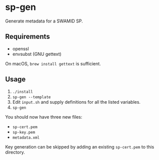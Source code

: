 # sp-gen

Generate metadata for a SWAMID SP.

## Requirements

- openssl
- envsubst (GNU gettext)

On macOS, `brew install gettext` is sufficient.

## Usage

1. `./install`
2. `sp-gen --template`
3. Edit `input.sh` and supply definitions for all the listed variables.
4. `sp-gen`

You should now have three new files:

- `sp-cert.pem`
- `sp-key.pem`
- `metadata.xml`

Key generation can be skipped by adding an existing `sp-cert.pem` to this directory.
